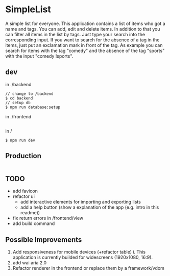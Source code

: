 # SimpleList
A simple list for everyone.
This application contains a list of items who got a name and tags. You can add, edit and delete items.
In addition to that you can filter all items in the list by tags. Just type your search into the corresponding input.
If you want to search for the absence of a tag in the items, just put an exclamation mark in front of the tag.
As example you can search for items with the tag "comedy" and the absence of the tag "sports" with the input "comedy !sports".

## dev
in ./backend
```
// change to /backend
$ cd backend
// setup db
$ npm run database:setup
```
in ./frontend
```
```

in /
```
$ npm run dev
```

## Production
```
```

## TODO
- add favicon
- refactor ui
  - add interactive elements for importing and exporting lists
  - add a help button (show a explanation of the app (e.g. intro in this readme))
- fix return errors in /frontend/view
- add build command

## Possible Improvements
1. Add responsiveness for mobile devices (+refactor table)
  i. This application is currently builded for widescreens (1920x1080, 16:9).
2. add wai aria 2.0
3. Refactor renderer in the frontend or replace them by a framework/vdom